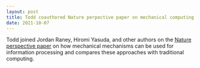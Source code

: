 ```yaml
---
layout: post
title: Todd coauthored Nature perpective paper on mechanical computing
date: 2021-10-07
---
```


Todd joined Jordan Raney, Hiromi Yasuda, and other authors on the [Nature perspective paper](https://www.nature.com/articles/s41586-021-03623-y) on how mechanical mechanisms can be used for information processing and compares these approaches with traditional computing.
